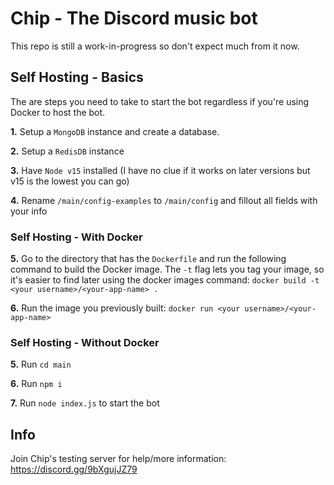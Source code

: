# Chip - The Discord music bot

This repo is still a work-in-progress so don't expect much from it now.

## Self Hosting - Basics

The are steps you need to take to start the bot regardless if you're using Docker to host the bot.

**1.** Setup a `MongoDB` instance and create a database.

**2.** Setup a `RedisDB` instance

**3.** Have `Node v15` installed (I have no clue if it works on later versions but v15 is the lowest you can go)

**4.** Rename `/main/config-examples` to `/main/config` and fillout all fields with your info

### Self Hosting - With Docker

**5.** Go to the directory that has the `Dockerfile` and run the following command to build the Docker image. The `-t`
flag lets you tag your image, so it's easier to find later using the docker images command:
`docker build -t <your username>/<your-app-name> .`

**6.** Run the image you previously built: `docker run <your username>/<your-app-name>`

### Self Hosting - Without Docker

**5.** Run `cd main`

**6.** Run `npm i`

**7.** Run `node index.js` to start the bot

## Info

Join Chip's testing server for help/more information: https://discord.gg/9bXgujJZ79
